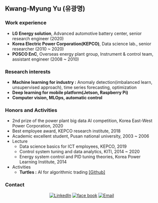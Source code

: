 ## Kwang-Myung Yu (유광명)

### Work experience
- **LG Energy solution**, Advanced automotive battery center, senior research engineer (2020)
- **Korea Electric Power Corporation(KEPCO)**, Data science lab., senior researcher (2010 ~ 2020)
- **POSCO EnC**, Overseas energy plant group, Instrument & control team, assistant engineer (2008 ~ 2010)

### Research interests  
- **Machine learning for industry :** Anomaly detection(imbalanced learn, unsupervised approach), time series forecasting, optimization
- **Deep learning for mobile platform(Jetson, Raspberry Pi)**  
- **Computer vision, MLOps, automatic control**

### Honors and Activities
- 2nd prize of the power plant big data AI competition, Korea East-West Power Corporation, 2020  
- Best employee award, KEPCO research institute, 2018  
- Academic excellent student, Pusan national university, 2003 ~ 2006
- Lecture 
    - Data science basics for ICT employees, KEPCO, 2019  
    - Control system tuning and data analytics, KITI, 2014 ~ 2020  
    - Energy system control and PID tuning theories, Korea Power Learning Institute, 2014   
- Activities  
    - **Turtles :** AI for algorithmic trading [[Github]](https://github.com/turtles3040)

### Contact
<p align="center">
<a href="https://www.linkedin.com/in/kmyu99/" target="_blank"><img alt="LinkedIn" src="https://img.shields.io/badge/LinkedIn-@kmyu99-blue?style=flat&logo=linkedin"></a>
<a href="https://www.facebook.com/dbrhkdaud" target="_blank"><img alt="face book" src="https://img.shields.io/badge/facebook-kmyu-blue?style=flat&logo=facebook"></a>
<a href="mailto:sguys995@gmail.com"><img alt="Email" src="https://img.shields.io/badge/Email-sguys99@gmail.com-blue?style=flat&logo=gmail"></a>
</p>
